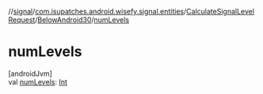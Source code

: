 //[signal](../../../../index.md)/[com.isupatches.android.wisefy.signal.entities](../../index.md)/[CalculateSignalLevelRequest](../index.md)/[BelowAndroid30](index.md)/[numLevels](num-levels.md)

# numLevels

[androidJvm]\
val [numLevels](num-levels.md): [Int](https://kotlinlang.org/api/latest/jvm/stdlib/kotlin/-int/index.html)
